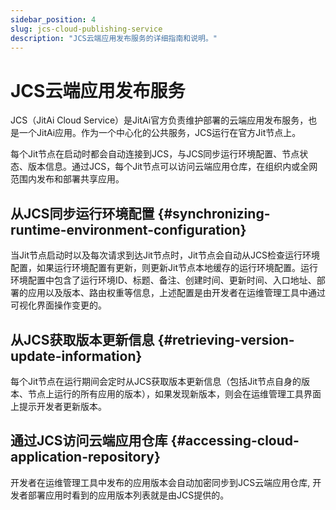 ```yaml
---
sidebar_position: 4
slug: jcs-cloud-publishing-service
description: "JCS云端应用发布服务的详细指南和说明。"
---
```


# JCS云端应用发布服务

JCS（JitAi Cloud Service）是JitAi官方负责维护部署的云端应用发布服务，也是一个JitAi应用。作为一个中心化的公共服务，JCS运行在官方Jit节点上。

每个Jit节点在启动时都会自动连接到JCS，与JCS同步运行环境配置、节点状态、版本信息。通过JCS，每个Jit节点可以访问云端应用仓库，在组织内或全网范围内发布和部署共享应用。

## 从JCS同步运行环境配置 {#synchronizing-runtime-environment-configuration}
当Jit节点启动时以及每次请求到达Jit节点时，Jit节点会自动从JCS检查运行环境配置，如果运行环境配置有更新，则更新Jit节点本地缓存的运行环境配置。运行环境配置中包含了运行环境ID、标题、备注、创建时间、更新时间、入口地址、部署的应用以及版本、路由权重等信息，上述配置是由开发者在运维管理工具中通过可视化界面操作变更的。

## 从JCS获取版本更新信息 {#retrieving-version-update-information}
每个Jit节点在运行期间会定时从JCS获取版本更新信息（包括Jit节点自身的版本、节点上运行的所有应用的版本），如果发现新版本，则会在运维管理工具界面上提示开发者更新版本。

## 通过JCS访问云端应用仓库 {#accessing-cloud-application-repository}
开发者在运维管理工具中发布的应用版本会自动加密同步到JCS云端应用仓库, 开发者部署应用时看到的应用版本列表就是由JCS提供的。
